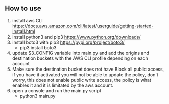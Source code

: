 ## How to use
1. install aws CLI https://docs.aws.amazon.com/cli/latest/userguide/getting-started-install.html
2. install python3 and pip3 https://www.python.org/downloads/
3. install boto3 with pip3 https://pypi.org/project/boto3/
    * pip3 install boto3
4. update S3_CONFIG variable into main.py and add the origins and destination buckets with the AWS CLI profile depending on each account
5. Make sure the destination bucket does not have Block all public access, if you have it activated you will not be able to update the policy, don't worry, this does not enable public write access, the policy is what enables it and it is limitated by the aws account.
5. open a console and run the main.py script 
    * python3 main.py